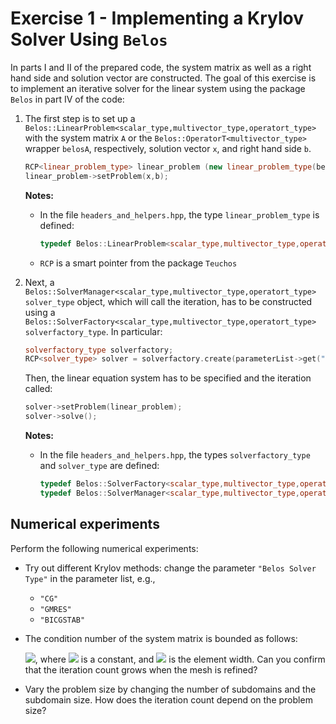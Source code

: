 # Exercise 1 - Implementing a Krylov Solver Using `Belos`

In parts I and II of the prepared code, the system matrix as well as a right hand side and solution vector are constructed. The goal of this exercise is to implement an iterative solver for the linear system using the package `Belos` in part IV of the code:

1. The first step is to set up a `Belos::LinearProblem<scalar_type,multivector_type,operatort_type>` with the system matrix `A` or the `Belos::OperatorT<multivector_type>` wrapper `belosA`, respectively, solution vector `x`, and right hand side `b`.

   ```c++
   RCP<linear_problem_type> linear_problem (new linear_problem_type(belosA,x,b));
   linear_problem->setProblem(x,b);
   ```

   **Notes:**

   + In the file `headers_and_helpers.hpp`, the type `linear_problem_type` is defined:

     ```c++
     typedef Belos::LinearProblem<scalar_type,multivector_type,operatort_type> linear_problem_type;
     ```

   + `RCP` is a smart pointer from the package `Teuchos`

2. Next, a `Belos::SolverManager<scalar_type,multivector_type,operatort_type> solver_type` object, which will call the iteration, has to be constructed using a `Belos::SolverFactory<scalar_type,multivector_type,operatort_type> solverfactory_type`. In particular:

   ```c++
   solverfactory_type solverfactory;
   RCP<solver_type> solver = solverfactory.create(parameterList->get("Belos Solver Type","GMRES"),belosList);
   ```

   Then, the linear equation system has to be specified and the iteration called:

   ```c++
   solver->setProblem(linear_problem);
   solver->solve();
   ```

   **Notes:**

   + In the file `headers_and_helpers.hpp`, the types `solverfactory_type`  and `solver_type` are defined:

     ```c++
     typedef Belos::SolverFactory<scalar_type,multivector_type,operatort_type> solverfactory_type;
     typedef Belos::SolverManager<scalar_type,multivector_type,operatort_type> solver_type;
     ```

## Numerical experiments

Perform the following numerical experiments:

+ Try out different Krylov methods: change the parameter `"Belos Solver Type"` in the parameter list, e.g.,
  + `"CG"`
  + `"GMRES"`
  + `"BICGSTAB"`

+ The condition number of the system matrix is bounded as follows:

  <img src="https://render.githubusercontent.com/render/math?math=\kappa(K) \leq \frac{C}{h^2}">, 
  where <img src="https://render.githubusercontent.com/render/math?math=C"> is a constant, and <img src="https://render.githubusercontent.com/render/math?math=h"> is the element width. Can you confirm that the iteration count grows when the mesh is refined?

+ Vary the problem size by changing the number of subdomains and the subdomain size. How does the iteration count depend on the problem size?
